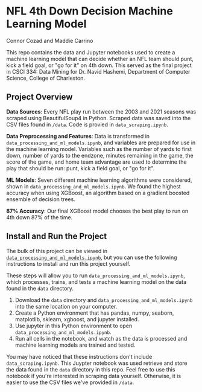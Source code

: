 # NFL 4th Down Decision Machine Learning Model

Connor Cozad and Maddie Carrino

This repo contains the data and Jupyter notebooks used to create a machine learning model that can decide whether an NFL team should punt, kick a field goal, or "go for it" on 4th down. This served as the final project in CSCI 334: Data Mining for Dr. Navid Hashemi, Department of Computer Science, College of Charleston.

## Project Overview

<b>Data Sources</b>: Every NFL play run between the 2003 and 2021 seasons was scraped using BeautifulSoup4 in Python. Scraped data was saved into the CSV files found in `/data`. Code is provied in `data_scraping.ipynb`.

<b>Data Preprocessing and Features</b>: Data is transformed in `data_processing_and_ml_models.ipynb`, and variables are prepared for use in the machine learning model. Variables such as the number of yards to first down, number of yards to the endzone, minutes remaining in the game, the score of the game, and home team advantage are used to determine the play that should be run: punt, kick a field goal, or "go for it".

<b>ML Models</b>: Seven different machine learning algorithms were considered, shown in `data_processing_and_ml_models.ipynb`. We found the highest accuracy when using XGBoost, an algorithm based on a gradient boosted ensemble of decision trees.

<b>87% Accuracy</b>: Our final XGBoost model chooses the best play to run on 4th down 87% of the time.

## Install and Run the Project

The bulk of this project can be viewed in [`data_processing_and_ml_models.ipynb`](https://github.com/23ccozad/nfl-4th-down-ml-model/blob/main/data_processing_and_ml_models.ipynb), but you can use the following instructions to install and run this project yourself.

These steps will allow you to run `data_processing_and_ml_models.ipynb`, which processes, trains, and tests a machine learning model on the data found in the `data` directory.

1. Download the `data` directory and `data_processing_and_ml_models.ipynb` into the same location on your computer.
2. Create a Python environment that has pandas, numpy, seaborn, matplotlib, sklearn, xgboost, and jupyter installed.
3. Use jupyter in this Python environment to open `data_processing_and_ml_models.ipynb`.
4. Run all cells in the notebook, and watch as the data is processed and machine learning models are trained and tested.

You may have noticed that these instructions don't include `data_scraping.ipynb`. This Juypter notebook was used retrieve and store the data found in the `data` directory in this repo. Feel free to use this notebook if you're interested in scraping data yourself. Otherwise, it is easier to use the CSV files we've provided in `/data`.
